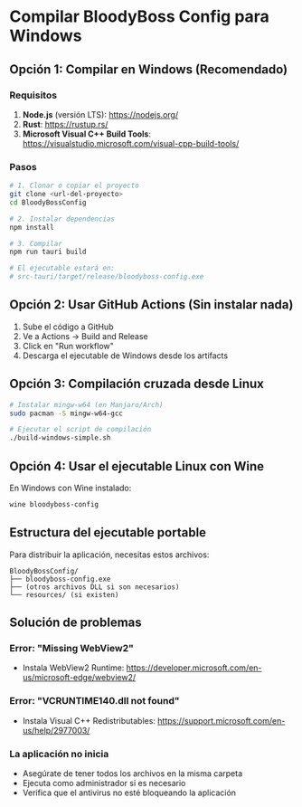 # Compilar BloodyBoss Config para Windows

## Opción 1: Compilar en Windows (Recomendado)

### Requisitos
1. **Node.js** (versión LTS): https://nodejs.org/
2. **Rust**: https://rustup.rs/
3. **Microsoft Visual C++ Build Tools**: https://visualstudio.microsoft.com/visual-cpp-build-tools/

### Pasos
```bash
# 1. Clonar o copiar el proyecto
git clone <url-del-proyecto>
cd BloodyBossConfig

# 2. Instalar dependencias
npm install

# 3. Compilar
npm run tauri build

# El ejecutable estará en:
# src-tauri/target/release/bloodyboss-config.exe
```

## Opción 2: Usar GitHub Actions (Sin instalar nada)

1. Sube el código a GitHub
2. Ve a Actions → Build and Release
3. Click en "Run workflow"
4. Descarga el ejecutable de Windows desde los artifacts

## Opción 3: Compilación cruzada desde Linux

```bash
# Instalar mingw-w64 (en Manjaro/Arch)
sudo pacman -S mingw-w64-gcc

# Ejecutar el script de compilación
./build-windows-simple.sh
```

## Opción 4: Usar el ejecutable Linux con Wine

En Windows con Wine instalado:
```bash
wine bloodyboss-config
```

## Estructura del ejecutable portable

Para distribuir la aplicación, necesitas estos archivos:
```
BloodyBossConfig/
├── bloodyboss-config.exe
├── (otros archivos DLL si son necesarios)
└── resources/ (si existen)
```

## Solución de problemas

### Error: "Missing WebView2"
- Instala WebView2 Runtime: https://developer.microsoft.com/en-us/microsoft-edge/webview2/

### Error: "VCRUNTIME140.dll not found"
- Instala Visual C++ Redistributables: https://support.microsoft.com/en-us/help/2977003/

### La aplicación no inicia
- Asegúrate de tener todos los archivos en la misma carpeta
- Ejecuta como administrador si es necesario
- Verifica que el antivirus no esté bloqueando la aplicación